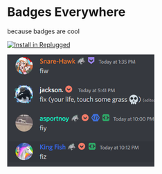 # Badges Everywhere

because badges are cool

[![Install in Replugged](https://img.shields.io/badge/-Install%20in%20Replugged-blue?style=for-the-badge&logo=none)](https://replugged.dev/install?identifier=qwerty-mods/badges-everywhere&source=github)

![Some examples of badges on users](/plugins/badges-everywhere/assets/users.png)
